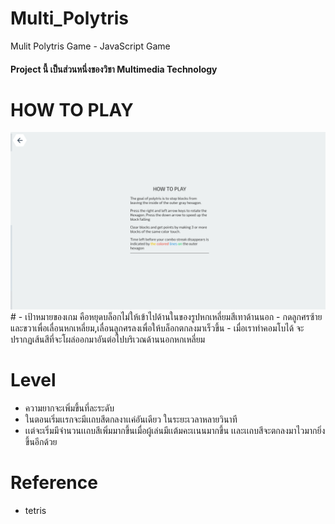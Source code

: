 # Multi_Polytris
Mulit Polytris Game - JavaScript Game

#### Project นี้ เป็นส่วนหนึ่งของวิชา Multimedia Technology

# HOW TO PLAY
<img src="https://github.com/Phatjira/Multi_Polytris/blob/master/images/1.png">
# - เป้าหมายของเกม คือหยุดบล็อกไม่ให้เข้าไปด้านในของรูปหกเหลี่ยมสีเทาด้านนอก
- กดลูกศรซ้ายและขวาเพื่อเลื่อนหกเหลี่ยม,เลื่อนลูกศรลงเพื่อให้บล็อกตกลงมาเร็วขึ้น
- เมื่อเราทำคอมโบได้ จะปรากฏเส้นสีที่จะโผล่ออกมาอันต่อไปบริเวณด้านนอกหกเหลี่ยม

# Level
- ความยากจะเพิ่มขึ้นที่ละระดับ
- ในตอนเริ่มเเรกจะมีเเถบสีตกลงาเเค่อันเดียว ในระยะเวลาหลายวินาที
- เเต่จะเริ่มมีจํานวนเเถบสีเพิ่มมากขึ้นเมื่อผู้เล่นมีเเต้มคะเเนนมากขึ้น เเละเเถบสีจะตกลงมาไวมากยิ่งขึ้นอีกด้วย

# Reference
- tetris
